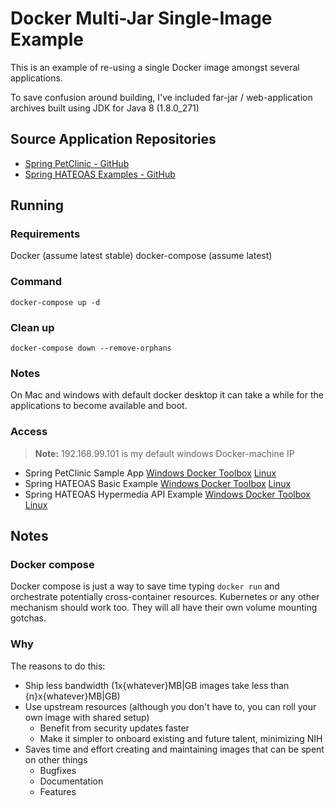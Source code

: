 # Docker Multi-Jar Single-Image Example

This is an example of re-using a single Docker image amongst several applications.

To save confusion around building, I've included far-jar / web-application archives built using JDK for Java 8 (1.8.0_271)

## Source Application Repositories

* [Spring PetClinic - GitHub](https://github.com/spring-projects/spring-petclinic)
* [Spring HATEOAS Examples - GitHub](https://github.com/spring-projects/spring-hateoas-examples)

## Running

### Requirements

Docker (assume latest stable)
docker-compose (assume latest)

### Command

`docker-compose up -d`

### Clean up

`docker-compose down --remove-orphans`

### Notes

On Mac and windows with default docker desktop it can take a while for the applications to become available and boot.

### Access

> **Note:** 192.168.99.101 is my default windows Docker-machine IP 

* Spring PetClinic Sample App [Windows Docker Toolbox](http://192.168.99.101:8080/) [Linux](http://127.0.0.1:8080/)
* Spring HATEOAS Basic Example [Windows Docker Toolbox](http://192.168.99.101:8081/employees) [Linux](http://127.0.0.1:8081/employees)
* Spring HATEOAS Hypermedia API Example [Windows Docker Toolbox](http://192.168.99.101:8082/) [Linux](http://127.0.0.1:8082/)

## Notes

### Docker compose

Docker compose is just a way to save time typing `docker run` and orchestrate potentially cross-container resources. Kubernetes or any other mechanism should work too. They will all have their own volume mounting gotchas.

### Why

The reasons to do this:

* Ship less bandwidth (1x{whatever}MB|GB images take less than {n}x{whatever}MB|GB)
* Use upstream resources (although you don't have to, you can roll your own image with shared setup)
  * Benefit from security updates faster
  * Make it simpler to onboard existing and future talent, minimizing NIH
* Saves time and effort creating and maintaining images that can be spent on other things
  * Bugfixes
  * Documentation
  * Features
